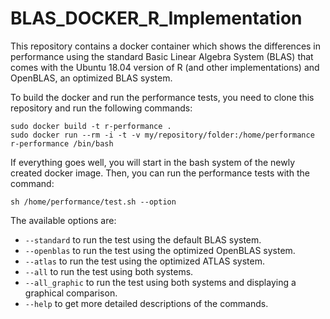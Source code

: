 # BLAS_DOCKER_R_Implementation

This repository contains a docker container which shows the differences in performance using the standard Basic Linear Algebra System (BLAS) that comes with the Ubuntu 18.04 version of R (and other implementations) and OpenBLAS, an optimized BLAS system.

To build the docker and run the performance tests, you need to clone this repository and run the following commands:

```shell
sudo docker build -t r-performance .
sudo docker run --rm -i -t -v my/repository/folder:/home/performance r-performance /bin/bash
```
If everything goes well, you will start in the bash system of the newly created docker image. Then, you can run the performance tests with the command:

```shell
sh /home/performance/test.sh --option
```

The available options are:
* `--standard` to run the test using the default BLAS system.
* `--openblas` to run the test using the optimized OpenBLAS system.
* `--atlas` to run the test using the optimized ATLAS system.
* `--all` to run the test using both systems.
* `--all_graphic` to run the test using both systems and displaying a graphical comparison.
* `--help` to get more detailed descriptions of the commands.
